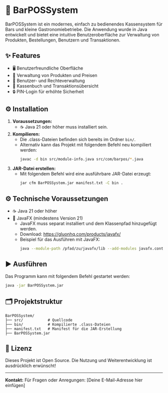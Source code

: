 # 🍹 BarPOSSystem

BarPOSSystem ist ein modernes, einfach zu bedienendes Kassensystem für Bars und kleine Gastronomiebetriebe. Die Anwendung wurde in Java entwickelt und bietet eine intuitive Benutzeroberfläche zur Verwaltung von Produkten, Bestellungen, Benutzern und Transaktionen.

## ✨ Features
- 🖥️ Benutzerfreundliche Oberfläche
- 🛒 Verwaltung von Produkten und Preisen
- 👥 Benutzer- und Rechteverwaltung
- 📒 Kassenbuch und Transaktionsübersicht
- 🔒 PIN-Login für erhöhte Sicherheit

## ⚙️ Installation
1. **Voraussetzungen:**
   - ☕ Java 21 oder höher muss installiert sein.
2. **Kompilieren:**
   - Die .class-Dateien befinden sich bereits im Ordner `bin/`.
   - Alternativ kann das Projekt mit folgendem Befehl neu kompiliert werden:
     ```bash
     javac -d bin src/module-info.java src/com/barpos/*.java
     ```
3. **JAR-Datei erstellen:**
   - Mit folgendem Befehl wird eine ausführbare JAR-Datei erzeugt:
     ```bash
     jar cfm BarPOSSystem.jar manifest.txt -C bin .
     ```

## ⚙️ Technische Voraussetzungen
- ☕ Java 21 oder höher
- 🎨 JavaFX (mindestens Version 21)
  - JavaFX muss separat installiert und dem Klassenpfad hinzugefügt werden.
  - Download: https://gluonhq.com/products/javafx/
  - Beispiel für das Ausführen mit JavaFX:
    ```bash
    java --module-path /pfad/zu/javafx/lib --add-modules javafx.controls,javafx.fxml -jar BarPOSSystem.jar
    ```

## ▶️ Ausführen
Das Programm kann mit folgendem Befehl gestartet werden:
```bash
java -jar BarPOSSystem.jar
```

## 🗂️ Projektstruktur
```
BarPOSSystem/
├── src/           # Quellcode
├── bin/           # Kompilierte .class-Dateien
├── manifest.txt   # Manifest für die JAR-Erstellung
├── BarPOSSystem.jar
```

## 📄 Lizenz
Dieses Projekt ist Open Source. Die Nutzung und Weiterentwicklung ist ausdrücklich erwünscht!

---
**Kontakt:**
Für Fragen oder Anregungen: [Deine E-Mail-Adresse hier einfügen]

